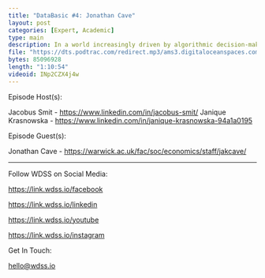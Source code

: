 ```yaml
---
title: "DataBasic #4: Jonathan Cave"
layout: post
categories: [Expert, Academic]
type: main
description: In a world increasingly driven by algorithmic decision-making, it is vital that we understand the limitations of such technology. In this episode, Warwick professor Janothan Cave walks through a wide range of examples of algoritms-behaving-badly in health, law, finance, and more. We are feature a segment discussing creativity in machine learning.
file: "https://dts.podtrac.com/redirect.mp3/ams3.digitaloceanspaces.com/podcast.wdss/databasic-e4.mp3"
bytes: 85096928
length: "1:10:54"
videoid: INp2CZX4j4w
---
```


Episode Host(s):        

Jacobus Smit - https://www.linkedin.com/in/jacobus-smit/
Janique Krasnowska - https://www.linkedin.com/in/janique-krasnowska-94a1a0195

Episode Guest(s):

Jonathan Cave - https://warwick.ac.uk/fac/soc/economics/staff/jakcave/
        
------------------
        
Follow WDSS on Social Media:

https://link.wdss.io/facebook
        
https://link.wdss.io/linkedin

https://link.wdss.io/youtube
        
https://link.wdss.io/instagram
        
Get In Touch:
        
hello@wdss.io
